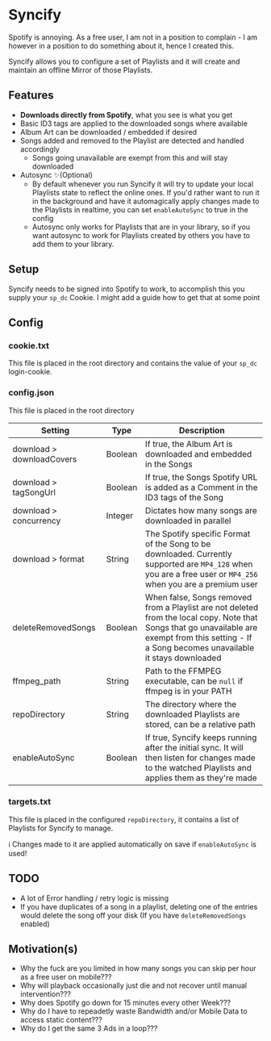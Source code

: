 # Syncify

Spotify is annoying. As a free user, I am not in a position to complain - I am however in a position to do something about it, hence I created this.

Syncify allows you to configure a set of Playlists and it will create and maintain an offline Mirror of those Playlists.

## Features

- **Downloads directly from Spotify**, what you see is what you get
- Basic ID3 tags are applied to the downloaded songs where available
- Album Art can be downloaded / embedded if desired
- Songs added and removed to the Playlist are detected and handled accordingly
	- Songs going unavailable are exempt from this and will stay downloaded
- Autosync ✨(Optional)
	- By default whenever you run Syncify it will try to update your local Playlists state to reflect the online ones. If you'd rather want to run it in the background and have it automagically apply changes made to the Playlists in realtime, you can set `enableAutoSync` to true in the config
	- Autosync only works for Playlists that are in your library, so if you want autosync to work for Playlists created by others you have to add them to your library.

## Setup

Syncify needs to be signed into Spotify to work, to accomplish this you supply your `sp_dc` Cookie. I might add a guide how to get that at some point

## Config

### cookie.txt

This file is placed in the root directory and contains the value of your `sp_dc` login-cookie.

### config.json

This file is placed in the root directory

| Setting | Type | Description |
|---------|------|-------------|
| download > downloadCovers | Boolean | If true, the Album Art is downloaded and embedded in the Songs |
| download > tagSongUrl | Boolean | If true, the Songs Spotify URL is added as a Comment in the ID3 tags of the Song |
| download > concurrency | Integer | Dictates how many songs are downloaded in parallel |
| download > format | String | The Spotify specific Format of the Song to be downloaded. Currently supported are `MP4_128` when you are a free user or `MP4_256` when you are a premium user |
| deleteRemovedSongs | Boolean | When false, Songs removed from a Playlist are not deleted from the local copy. Note that Songs that go unavailable are exempt from this setting - If a Song becomes unavailable it stays downloaded |
| ffmpeg_path | String | Path to the FFMPEG executable, can be `null` if ffmpeg is in your PATH |
| repoDirectory | String | The directory where the downloaded Playlists are stored, can be a relative path |
| enableAutoSync | Boolean | If true, Syncify keeps running after the initial sync. It will then listen for changes made to the watched Playlists and applies them as they're made |

### targets.txt

This file is placed in the configured `repoDirectory`, it contains a list of Playlists for Syncify to manage.

ℹ Changes made to it are applied automatically on save if `enableAutoSync` is used!

## TODO

- A lot of Error handling / retry logic is missing
- If you have duplicates of a song in a playlist, deleting one of the entries would delete the song off your disk (If you have `deleteRemovedSongs` enabled)

## Motivation(s)

- Why the fuck are you limited in how many songs you can skip per hour as a free user on mobile???
- Why will playback occasionally just die and not recover until manual intervention???
- Why does Spotify go down for 15 minutes every other Week???
- Why do I have to repeadetly waste Bandwidth and/or Mobile Data to access static content???
- Why do I get the same 3 Ads in a loop???